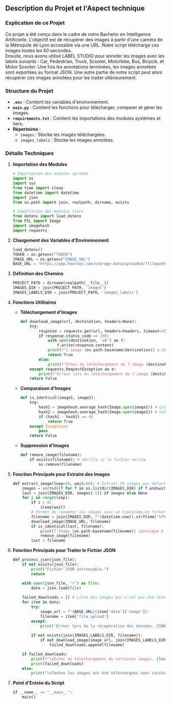 ## Description du Projet et l'Aspect technique

### Explication de ce Projet

Ce projet a été conçu dans le cadre de notre Bachelor en Intelligence Artificielle. L'objectif est de récupérer des images à partir d'une caméra de la Métropole de Lyon accessible via une URL. Notre script télécharge ces images toutes les 60 secondes.   
Ensuite, nous avons utilisé LABEL STUDIO pour annoter les images avec les labels suivants : Car, Pedestrian, Truck, Scooter, Motorbike, Bus, Bicycle, et Motor Scooter. Une fois les annotations terminées, les images annotées sont exportées au format JSON. Une autre partie de notre script peut alors récupérer ces images annotées pour les traiter ultérieurement.

### Structure du Projet

- **`.env`** : Contient les variables d'environnement.
- **`main.py`** : Contient les fonctions pour télécharger, comparer et gérer les images.
- **`requirements.txt`** : Contient les importations des modules systèmes et tiers.
- **Répertoires** :
  - `images` : Stocke les images téléchargées.
  - `images_labels` : Stocke les images annotées.

### Détails Techniques

1. **Importation des Modules**

    ```python
    # Importation des modules système
    import os
    import sys
    from time import sleep
    from datetime import datetime
    import json
    from os.path import join, realpath, dirname, exists

    # Importation des modules tiers
    from dotenv import load_dotenv
    from PIL import Image
    import imagehash
    import requests
    ```

2. **Chargement des Variables d'Environnement**

    ```python
    load_dotenv()
    TOKEN = os.getenv("TOKEN")
    IMAGE_URL = os.getenv("IMAGE_URL")
    BASE_URL = "https://app.heartex.com/storage-data/uploaded/?filepath="
    ```

3. **Définition des Chemins**

    ```python
    PROJECT_PATH = dirname(realpath(__file__))
    IMAGES_DIR = join(PROJECT_PATH, 'images')
    IMAGES_LABELS_DIR = join(PROJECT_PATH, 'images_labels')
    ```

4. **Fonctions Utilitaires**

    - **Téléchargement d'Images**

        ```python
        def download_image(url, destination, headers=None):
            try:
                response = requests.get(url, headers=headers, timeout=10)
                if response.status_code == 200:
                    with open(destination, 'wb') as f:
                        f.write(response.content)
                    print(f"L'image {os.path.basename(destination)} a été téléchargée avec succès.")
                    return True
                else:
                    print(f"Échec du téléchargement de l'image {destination}. {response.status_code} {response.reason}")
            except requests.RequestException as e:
                print(f"Erreur lors du téléchargement de l'image {destination}. Détails: {e}")
            return False
        ```

    - **Comparaison d'Images**

        ```python
        def is_identical(image1, image2):
            try:
                hash1 = imagehash.average_hash(Image.open(image1)) # Calcul du hash de l'image 1 (image précédente)
                hash2 = imagehash.average_hash(Image.open(image2)) # Calcul du hash de l'image 2 (image actuelle)
                if (hash1 - hash2) == 0:
                    return True
            except Exception:
                pass
            return False
        ```

    - **Suppression d'Images**

        ```python
        def remove_image(filename):
            if exists(filename): # Vérifie si le fichier existe
                os.remove(filename)
        ```

5. **Fonction Principale pour Extraire des Images**

    ```python
    def extract_image(loop=50, wait=60): # Extrait 50 images par défaut avec un intervalle de 60 secondes
        images = sorted([f for f in os.listdir(IMAGES_DIR) if f.endswith('.jpg')])
        last = join(IMAGES_DIR, images[-1]) if images else None
        for i in range(loop):
            if i > 0:
                sleep(wait)
            # Permet de renommer les images avec un timestamp en format YmdHMS
            filename = join(IMAGES_DIR, f"{datetime.now().strftime('%Y%m%d%H%M%S')}.jpg")
            download_image(IMAGE_URL, filename)
            if is_identical(last, filename):
                print(f'Image {os.path.basename(filename)} identique à la précédente. Suppression...')
                remove_image(filename)
            last = filename
    ```

6. **Fonction Principale pour Traiter le Fichier JSON**

    ```python
    def process_json(json_file):
        if not exists(json_file):
            print("Fichier JSON introuvable.")
            return

        with open(json_file, 'r') as file:
            data = json.load(file)
        
        failed_downloads = [] # Liste des images qui n'ont pas été téléchargées
        for item in data:
            try:
                image_url = f"{BASE_URL}{item['data']['image']}"
                filename = item['file_upload']
            except:
                print('Erreur lors de la récupération des données. JSON Malformé.')
            
            if not exists(join(IMAGES_LABELS_DIR, filename)):
                if not download_image(image_url, join(IMAGES_LABELS_DIR, filename), headers={"Authorization": f"Token {TOKEN}"}):
                    failed_downloads.append(filename)

        if failed_downloads:
            print(f"\nÉchec du téléchargement de certaines images. {len(data)-len(failed_downloads)}/{len(data)}")
            print(failed_downloads)
        else:
            print("\nToutes les images ont été téléchargées avec succès.")
    ```

7. **Point d'Entrée du Script**

    ```python
    if __name__ == "__main__":
        main()
    ```
